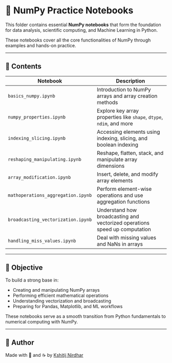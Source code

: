 # 📘 NumPy Practice Notebooks

This folder contains essential **NumPy notebooks** that form the foundation for data analysis, scientific computing, and Machine Learning in Python.

These notebooks cover all the core functionalities of NumPy through examples and hands-on practice.

---

## 📂 Contents

| Notebook | Description |
|----------|-------------|
| `basics_numpy.ipynb` | Introduction to NumPy arrays and array creation methods |
| `numpy_properties.ipynb` | Explore key array properties like `shape`, `dtype`, `ndim`, and more |
| `indexing_slicing.ipynb` | Accessing elements using indexing, slicing, and boolean indexing |
| `reshaping_manipulating.ipynb` | Reshape, flatten, stack, and manipulate array dimensions |
| `array_modification.ipynb` | Insert, delete, and modify array elements |
| `mathoperations_aggregation.ipynb` | Perform element-wise operations and use aggregation functions |
| `broadcasting_vectorization.ipynb` | Understand how broadcasting and vectorized operations speed up computation |
| `handling_miss_values.ipynb` | Deal with missing values and NaNs in arrays |

---

## 🎯 Objective

To build a strong base in:
- Creating and manipulating NumPy arrays
- Performing efficient mathematical operations
- Understanding vectorization and broadcasting
- Preparing for Pandas, Matplotlib, and ML workflows

These notebooks serve as a smooth transition from Python fundamentals to numerical computing with NumPy.

---

## 📌 Author

Made with 🧠 and ☕ by [Kshitij Nirdhar](https://github.com/kshitijnirdhar20)
